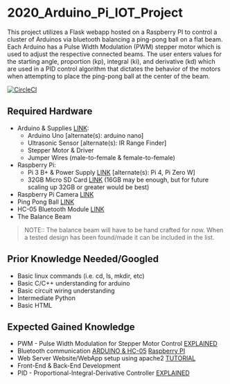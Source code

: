 # 2020_Arduino_Pi_IOT_Project 

This project utilizes a Flask webapp hosted on a Raspberry PI to control a cluster of Arduinos via bluetooth balancing a ping-pong ball on a flat beam. Each Arduino has a Pulse Width Modulation (PWM) stepper motor which is used to adjust the respective connected beams. The user enters values for the starting angle, proportion (kp), integral (ki), and derivative (kd) which are used in a PID control algorithm that dictates the behavior of the motors when attempting to place the ping-pong ball at the center of the beam.   

[![CircleCI](https://circleci.com/gh/adonaygyb/2020_Arduino_Pi_IOT_Project/tree/"feature/python_virtual_env".svg?style=shield)](https://circleci.com/gh/adonaygyb/2020_Arduino_Pi_IOT_Project)

## Required Hardware

* Arduino & Supplies [LINK](https://www.amazon.com/ELEGOO-Project-Tutorial-Controller-Projects/dp/B01D8KOZF4/ref=sr_1_1_sspa?dchild=1&keywords=arduino+uno&qid=1594145201&sr=8-1-spons&psc=1&spLa=ZW5jcnlwdGVkUXVhbGlmaWVyPUEzOENFRUxFTVlBUklEJmVuY3J5cHRlZElkPUEwOTIwMjA3MUxQOFZUSjIxT0wzSyZlbmNyeXB0ZWRBZElkPUExMDAxMzc2M1RTT1dKR0NNR05TQiZ3aWRnZXROYW1lPXNwX2F0ZiZhY3Rpb249Y2xpY2tSZWRpcmVjdCZkb05vdExvZ0NsaWNrPXRydWU=):  
    * Arduino Uno [alternate(s): arduino nano] 
    * Ultrasonic Sensor [alternate(s): IR Range Finder]
    * Stepper Motor & Driver
    * Jumper Wires (male-to-female & female-to-female)
* Raspberry Pi:
    * Pi 3 B+ & Power Supply [LINK](https://www.amazon.com/CanaKit-Raspberry-Power-Supply-Listed/dp/B07BC6WH7V/ref=sr_1_4?crid=34MED5FZB2G0L&dchild=1&keywords=raspberry+pi+3&qid=1594145572&sprefix=raspberry+%2Caps%2C241&sr=8-4) [alternate(s): Pi 4, Pi Zero W]
    * 32GB Micro SD Card [LINK](https://www.amazon.com/SanDisk-Ultra-microSDXC-Memory-Adapter/dp/B073JWXGNT/ref=sr_1_3?crid=2E17J9I1WJHVM&dchild=1&keywords=32gb+micro+sd+card&qid=1594145686&sprefix=32GB+%2Caps%2C252&sr=8-3) (16GB may be enough, but for future scaling up 32GB or greater would be best)
* Raspberry Pi Camera [LINK](https://www.amazon.com/Arducam-Raspberry-Camera-Module-Megapixel/dp/B083BHJZ16/ref=sr_1_4?dchild=1&keywords=raspberry+pi+camera&qid=1594145852&sr=8-4)
* Ping Pong Ball [LINK](https://www.amazon.com/meizhouer-Colored-Entertainment-Tennis-Advertising/dp/B07JNCVVMF/ref=sxin_7?ascsubtag=amzn1.osa.64b70dad-9350-49c9-849c-d42395af5029.ATVPDKIKX0DER.en_US&creativeASIN=B07JNCVVMF&crid=1Q8B1E98FMBEB&cv_ct_cx=ping+pong+balls&cv_ct_id=amzn1.osa.64b70dad-9350-49c9-849c-d42395af5029.ATVPDKIKX0DER.en_US&cv_ct_pg=search&cv_ct_wn=osp-single-source&dchild=1&keywords=ping+pong+balls&linkCode=oas&pd_rd_i=B07JNCVVMF&pd_rd_r=6f9143f5-dc06-4d7a-be18-363f493eefa9&pd_rd_w=JGlTs&pd_rd_wg=wEyt2&pf_rd_p=ad792221-7c05-4384-852b-971b142fa109&pf_rd_r=HN5YJ39XYFMPRWP6BR46&qid=1594145725&sprefix=ping+pong%2Caps%2C266&sr=1-1-72d6bf18-a4db-4490-a794-9cd9552ac58d&tag=bargainsbaby-20)
* HC-05 Bluetooth Module [LINK](https://www.amazon.com/Wireless-Bluetooth-Transceiver-Module-Arduino/dp/B07T7ZZ3S5/ref=sr_1_4?dchild=1&keywords=hc05&qid=1594144714&sr=8-4)
* The Balance Beam 
>NOTE:: The balance beam will have to be hand crafted for now. When a tested design has been found/made it can be included in the list.  

## Prior Knowledge Needed/Googled

* Basic linux commands (i.e. cd, ls, mkdir, etc)
* Basic C/C++ understanding for arduino
* Basic circuit wiring understanding
* Intermediate Python 
* Basic HTML

## Expected Gained Knowledge  

* PWM - Pulse Width Modulation for Stepper Motor Control [EXPLAINED](https://www.youtube.com/watch?v=avrdDZD7qEQ)
* Bluetooth communication [ARDUINO & HC-05](https://www.youtube.com/watch?v=OhnxU8xALtg) [Raspberry PI](https://www.youtube.com/watch?v=F5-dV6ULeg8)
* Web Server Website/WebApp setup using apache2 [TUTORIAL](https://www.youtube.com/watch?v=dmBqzq3M5jQ)
* Front-End & Back-End Development
* PID - Proportional-Integral-Derivative Controller [EXPLAINED](https://www.youtube.com/watch?v=g7apd9a7Jxs)
